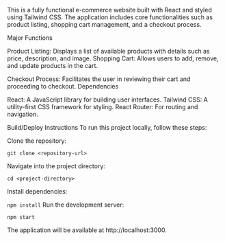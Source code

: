This is a fully functional e-commerce website built with React and styled using Tailwind CSS. The application includes core functionalities such as product listing, shopping cart management, and a checkout process.

Major Functions

Product Listing: Displays a list of available products with details such as price, description, and image.
Shopping Cart: Allows users to add, remove, and update products in the cart.

Checkout Process: Facilitates the user in reviewing their cart and proceeding to checkout.
Dependencies

React: A JavaScript library for building user interfaces.
Tailwind CSS: A utility-first CSS framework for styling.
React Router: For routing and navigation.

Build/Deploy Instructions
To run this project locally, follow these steps:

Clone the repository:

`git clone <repository-url>`

Navigate into the project directory:

`cd <project-directory>`

Install dependencies:

`npm install`
Run the development server:

`npm start`

The application will be available at http://localhost:3000.
